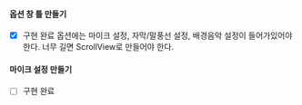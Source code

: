 #### 옵션 창 틀 만들기
- [x] 구현 완료
옵션에는 마이크 설정, 자막/말풍선 설정, 배경음악 설정이 들어가있어야 한다. 너무 길면 ScrollView로 만들어야 한다.
#### 마이크 설정 만들기
- [ ] 구현 완료
